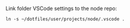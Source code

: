 Link folder VSCode settings to the node repo:

```
ln -s ~/dotfiles/user/projects/node/.vscode .
```
